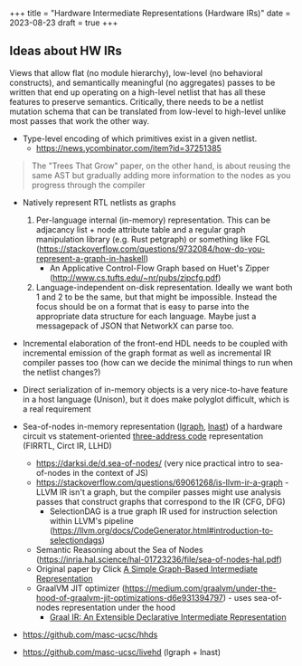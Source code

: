 +++
title = "Hardware Intermediate Representations (Hardware IRs)"
date = 2023-08-23
draft = true
+++

## Ideas about HW IRs

Views that allow flat (no module hierarchy), low-level (no behavioral constructs), and semantically meaningful (no aggregates) passes to be written that end up operating on a high-level netlist that has all these features to preserve semantics. Critically, there needs to be a netlist mutation schema that can be translated from low-level to high-level unlike most passes that work the other way.

- Type-level encoding of which primitives exist in a given netlist.
    - https://news.ycombinator.com/item?id=37251385

> The "Trees That Grow" paper, on the other hand, is about reusing the same AST but gradually adding more information to the nodes as you progress through the compiler

- Natively represent RTL netlists as graphs
    1. Per-language internal (in-memory) representation. This can be adjacancy list + node attribute table and a regular graph manipulation library (e.g. Rust petgraph) or something like FGL (https://stackoverflow.com/questions/9732084/how-do-you-represent-a-graph-in-haskell)
        - An Applicative Control-Flow Graph based on Huet's Zipper (http://www.cs.tufts.edu/~nr/pubs/zipcfg.pdf)
    2. Language-independent on-disk representation. Ideally we want both 1 and 2 to be the same, but that might be impossible. Instead the focus should be on a format that is easy to parse into the appropriate data structure for each language. Maybe just a messagepack of JSON that NetworkX can parse too.

- Incremental elaboration of the front-end HDL needs to be coupled with incremental emission of the graph format as well as incremental IR compiler passes too (how can we decide the minimal things to run when the netlist changes?)
- Direct serialization of in-memory objects is a very nice-to-have feature in a host language (Unison), but it does make polyglot difficult, which is a real requirement

- Sea-of-nodes in-memory representation ([lgraph](https://woset-workshop.github.io/PDFs/2019/a7.pdf), [lnast](http://masc.soe.ucsc.edu/docs/woset19b.pdf)) of a hardware circuit vs statement-oriented [three-address code](https://en.wikipedia.org/wiki/Three-address_code) representation (FIRRTL, Circt IR, LLHD)
    - https://darksi.de/d.sea-of-nodes/ (very nice practical intro to sea-of-nodes in the context of JS)
    - https://stackoverflow.com/questions/69061268/is-llvm-ir-a-graph - LLVM IR isn't a graph, but the compiler passes might use analysis passes that construct graphs that correspond to the IR (CFG, DFG)
        - SelectionDAG is a true graph IR used for instruction selection within LLVM's pipeline (https://llvm.org/docs/CodeGenerator.html#introduction-to-selectiondags)
    - Semantic Reasoning about the Sea of Nodes (https://inria.hal.science/hal-01723236/file/sea-of-nodes-hal.pdf)
    - Original paper by Click [A Simple Graph-Based Intermediate Representation](https://www.oracle.com/technetwork/java/javase/tech/c2-ir95-150110.pdf)
    - GraalVM JIT optimizer (https://medium.com/graalvm/under-the-hood-of-graalvm-jit-optimizations-d6e931394797) - uses sea-of-nodes representation under the hood
        - [Graal IR: An Extensible Declarative Intermediate Representation](https://citeseerx.ist.psu.edu/viewdoc/download?doi=10.1.1.726.5496&rep=rep1&type=pdf)

- https://github.com/masc-ucsc/hhds
- https://github.com/masc-ucsc/livehd (lgraph + lnast)
